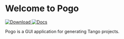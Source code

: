 # Welcome to Pogo

[ ![Download](https://api.bintray.com/packages/tango-controls/maven/pogo/images/download.svg) ](https://bintray.com/tango-controls/maven/Pogo/_latestVersion)
[![Docs](https://img.shields.io/badge/Latest-Docs-orange.svg)](https://tango-controls.github.io/pogo/)

Pogo is a GUI application for generating Tango projects.
